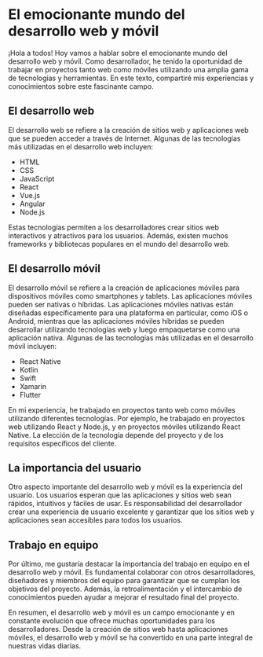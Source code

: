 # El emocionante mundo del desarrollo web y móvil

¡Hola a todos! Hoy vamos a hablar sobre el emocionante mundo del desarrollo web y móvil. Como desarrollador, he tenido la oportunidad de trabajar en proyectos tanto web como móviles utilizando una amplia gama de tecnologías y herramientas. En este texto, compartiré mis experiencias y conocimientos sobre este fascinante campo.

## El desarrollo web

El desarrollo web se refiere a la creación de sitios web y aplicaciones web que se pueden acceder a través de Internet. Algunas de las tecnologías más utilizadas en el desarrollo web incluyen:

- HTML
- CSS
- JavaScript
- React
- Vue.js
- Angular
- Node.js

Estas tecnologías permiten a los desarrolladores crear sitios web interactivos y atractivos para los usuarios. Además, existen muchos frameworks y bibliotecas populares en el mundo del desarrollo web.

## El desarrollo móvil

El desarrollo móvil se refiere a la creación de aplicaciones móviles para dispositivos móviles como smartphones y tablets. Las aplicaciones móviles pueden ser nativas o híbridas. Las aplicaciones móviles nativas están diseñadas específicamente para una plataforma en particular, como iOS o Android, mientras que las aplicaciones móviles híbridas se pueden desarrollar utilizando tecnologías web y luego empaquetarse como una aplicación nativa. Algunas de las tecnologías más utilizadas en el desarrollo móvil incluyen:

- React Native
- Kotlin
- Swift
- Xamarin
- Flutter

En mi experiencia, he trabajado en proyectos tanto web como móviles utilizando diferentes tecnologías. Por ejemplo, he trabajado en proyectos web utilizando React y Node.js, y en proyectos móviles utilizando React Native. La elección de la tecnología depende del proyecto y de los requisitos específicos del cliente.

## La importancia del usuario

Otro aspecto importante del desarrollo web y móvil es la experiencia del usuario. Los usuarios esperan que las aplicaciones y sitios web sean rápidos, intuitivos y fáciles de usar. Es responsabilidad del desarrollador crear una experiencia de usuario excelente y garantizar que los sitios web y aplicaciones sean accesibles para todos los usuarios.

## Trabajo en equipo

Por último, me gustaría destacar la importancia del trabajo en equipo en el desarrollo web y móvil. Es fundamental colaborar con otros desarrolladores, diseñadores y miembros del equipo para garantizar que se cumplan los objetivos del proyecto. Además, la retroalimentación y el intercambio de conocimientos pueden ayudar a mejorar el resultado final del proyecto.

En resumen, el desarrollo web y móvil es un campo emocionante y en constante evolución que ofrece muchas oportunidades para los desarrolladores. Desde la creación de sitios web hasta aplicaciones móviles, el desarrollo web y móvil se ha convertido en una parte integral de nuestras vidas diarias.


